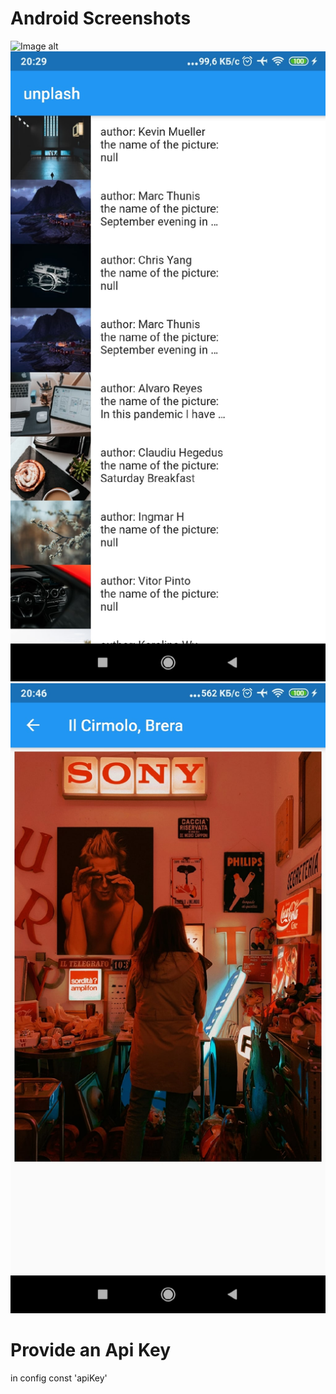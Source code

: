 # Android Screenshots
![Image alt](https://github.com/dashkin-dima/unsplash-flutter/blob/master/screenshot/errorPage.jpg=256x512)
![Image alt](https://github.com/dashkin-dima/unsplash-flutter/blob/master/screenshot/firstPage.jpg)
![Image alt](https://github.com/dashkin-dima/unsplash-flutter/blob/master/screenshot/secondPage.jpg)

# Provide an Api Key
in config const 'apiKey' 

